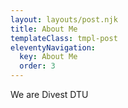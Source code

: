 ```yaml
---
layout: layouts/post.njk
title: About Me
templateClass: tmpl-post
eleventyNavigation:
  key: About Me
  order: 3
---
```


We are Divest DTU
